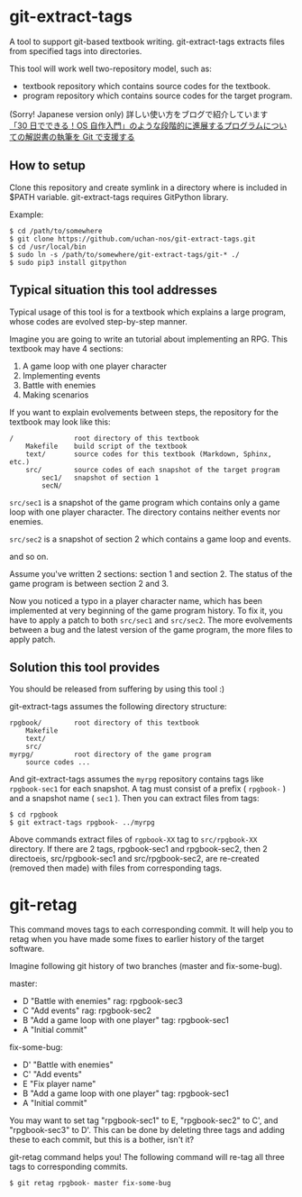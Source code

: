 # git-extract-tags

A tool to support git-based textbook writing.
git-extract-tags extracts files from specified tags into directories.

This tool will work well two-repository model, such as:

- textbook repository which contains source codes for the textbook.
- program repository which contains source codes for the target program.

(Sorry! Japanese version only)
詳しい使い方をブログで紹介しています  
[「30 日でできる！OS 自作入門」のような段階的に進展するプログラムについての解説書の執筆を Git で支援する](http://uchan.hateblo.jp/entry/2018/08/11/191600)

## How to setup

Clone this repository and create symlink in a directory where is included in $PATH variable.
git-extract-tags requires GitPython library.

Example:

    $ cd /path/to/somewhere
    $ git clone https://github.com/uchan-nos/git-extract-tags.git
    $ cd /usr/local/bin
    $ sudo ln -s /path/to/somewhere/git-extract-tags/git-* ./
    $ sudo pip3 install gitpython

## Typical situation this tool addresses

Typical usage of this tool is for a textbook which explains a large program,
whose codes are evolved step-by-step manner.

Imagine you are going to write an tutorial about implementing an RPG.
This textbook may have 4 sections:
1. A game loop with one player character
2. Implementing events
3. Battle with enemies
4. Making scenarios

If you want to explain evolvements between steps, the repository for the
textbook may look like this:

    /               root directory of this textbook
        Makefile    build script of the textbook
        text/       source codes for this textbook (Markdown, Sphinx, etc.)
        src/        source codes of each snapshot of the target program
            sec1/   snapshot of section 1
            secN/

`src/sec1` is a snapshot of the game program which contains only a game loop
with one player character. The directory contains neither events nor enemies.

`src/sec2` is a snapshot of section 2 which contains a game loop and events.

and so on.

Assume you've written 2 sections: section 1 and section 2.
The status of the game program is between section 2 and 3.

Now you noticed a typo in a player character name, which has been
implemented at very beginning of the game program history.
To fix it, you have to apply a patch to both `src/sec1` and `src/sec2`.
The more evolvements between a bug and the latest version of the game program,
the more files to apply patch.


## Solution this tool provides

You should be released from suffering by using this tool :)

git-extract-tags assumes the following directory structure:

    rpgbook/        root directory of this textbook
        Makefile
        text/
        src/
    myrpg/          root directory of the game program
        source codes ...

And git-extract-tags assumes the `myrpg` repository contains tags like
`rpgbook-sec1` for each snapshot.
A tag must consist of a prefix ( `rpgbook-` ) and a snapshot name ( `sec1` ).
Then you can extract files from tags:

    $ cd rpgbook
    $ git extract-tags rpgbook- ../myrpg

Above commands extract files of `rgpbook-XX` tag to `src/rpgbook-XX` directory.
If there are 2 tags, rpgbook-sec1 and rpgbook-sec2, then 2 directoeis,
src/rpgbook-sec1 and src/rpgbook-sec2, are re-created (removed then made)
with files from corresponding tags.

# git-retag

This command moves tags to each corresponding commit. It will help you to retag
when you have made some fixes to earlier history of the target software.

Imagine following git history of two branches (master and fix-some-bug).

master:
- D "Battle with enemies"                rag: rpgbook-sec3
- C "Add events"                         rag: rpgbook-sec2
- B "Add a game loop with one player"    tag: rpgbook-sec1
- A "Initial commit"

fix-some-bug:
- D' "Battle with enemies"
- C' "Add events"
- E "Fix player name"
- B "Add a game loop with one player"    tag: rpgbook-sec1
- A "Initial commit"

You may want to set tag "rpgbook-sec1" to E, "rpgbook-sec2" to C',
and "rpgbook-sec3" to D'. This can be done by deleting three tags and adding
these to each commit, but this is a bother, isn't it?

git-retag command helps you! The following command will re-tag all three tags
to corresponding commits.

    $ git retag rpgbook- master fix-some-bug
